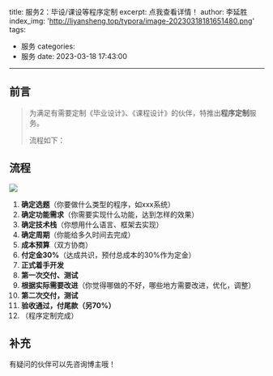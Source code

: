 title: 服务2：毕设/课设等程序定制
excerpt: 点我查看详情！
author: 李延胜
index_img: 'http://liyansheng.top/typora/image-20230318181651480.png'
tags:
  - 服务
categories:
  - 服务
date: 2023-03-18 17:43:00
---
## 前言

> 为满足有需要定制《毕业设计》、《课程设计》的伙伴，特推出**程序定制**服务。
>
> 流程如下：

## 流程

![](http://liyansheng.top/typora/image-20221017233625670.png)

1. **确定选题**（你要做什么类型的程序，如xxx系统）
2. **确定功能需求**（你需要实现什么功能，达到怎样的效果）
3. **确定技术栈**（你想用什么语言、框架去实现）
4. **确定周期**（你能给多久时间去完成）
5. **成本预算**（双方协商）
6. **付定金30%**（达成共识，预付总成本的30%作为定金）
7. **正式着手开发**
8. **第一次交付、测试**
9. **根据实际需要改进**（你觉得哪做的不好，哪些地方需要改进，优化，调整）
10. **第二次交付，测试**
11. **验收通过，付尾款（另70%）**
12. （程序定制完成）

## 补充

有疑问的伙伴可以先咨询博主哦！
